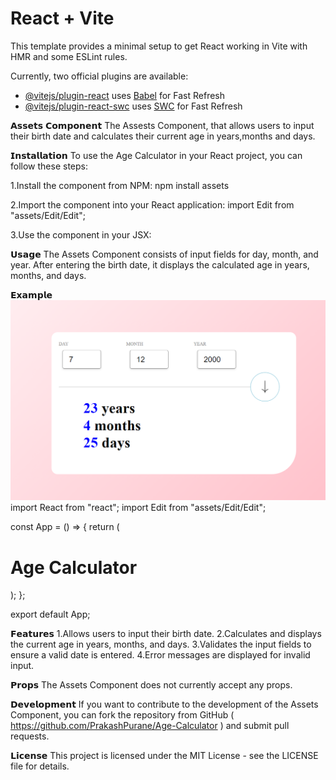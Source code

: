 # React + Vite

This template provides a minimal setup to get React working in Vite with HMR and some ESLint rules.

Currently, two official plugins are available:

- [@vitejs/plugin-react](https://github.com/vitejs/vite-plugin-react/blob/main/packages/plugin-react/README.md) uses [Babel](https://babeljs.io/) for Fast Refresh
- [@vitejs/plugin-react-swc](https://github.com/vitejs/vite-plugin-react-swc) uses [SWC](https://swc.rs/) for Fast Refresh





𝗔𝘀𝘀𝗲𝘁𝘀 𝗖𝗼𝗺𝗽𝗼𝗻𝗲𝗻𝘁
 The Assests Component, that allows users to input their birth date and calculates their current age in years,months and days.



𝗜𝗻𝘀𝘁𝗮𝗹𝗹𝗮𝘁𝗶𝗼𝗻
 To use the Age Calculator in your React project, you can follow these steps:

 1.Install the component from NPM:
   npm install assets

 2.Import the component into your React application:
   import Edit from "assets/Edit/Edit";

 3.Use the <Edit/> component in your JSX:
   <Edit />



𝗨𝘀𝗮𝗴𝗲
  The Assets Component consists of input fields for day, month, and year. After entering the birth date, it displays the calculated age in years, months, and days.





𝗘𝘅𝗮𝗺𝗽𝗹𝗲
![Example Image](readme.PNG)
 import React from "react";
import Edit from "assets/Edit/Edit";

const App = () => {
  return (
    <div>
      <h1>Age Calculator</h1>
      <Hero />
    </div>
  );
};

export default App;



𝗙𝗲𝗮𝘁𝘂𝗿𝗲𝘀
 1.Allows users to input their birth date.
 2.Calculates and displays the current age in years, months, and days.
 3.Validates the input fields to ensure a valid date is entered.
 4.Error messages are displayed for invalid input.



𝗣𝗿𝗼𝗽𝘀
 The Assets Component does not currently accept any props.



𝗗𝗲𝘃𝗲𝗹𝗼𝗽𝗺𝗲𝗻𝘁
 If you want to contribute to the development of the Assets Component, you can fork the repository from GitHub ( https://github.com/PrakashPurane/Age-Calculator ) and submit pull requests.



𝗟𝗶𝗰𝗲𝗻𝘀𝗲
 This project is licensed under the MIT License - see the LICENSE file for details.

